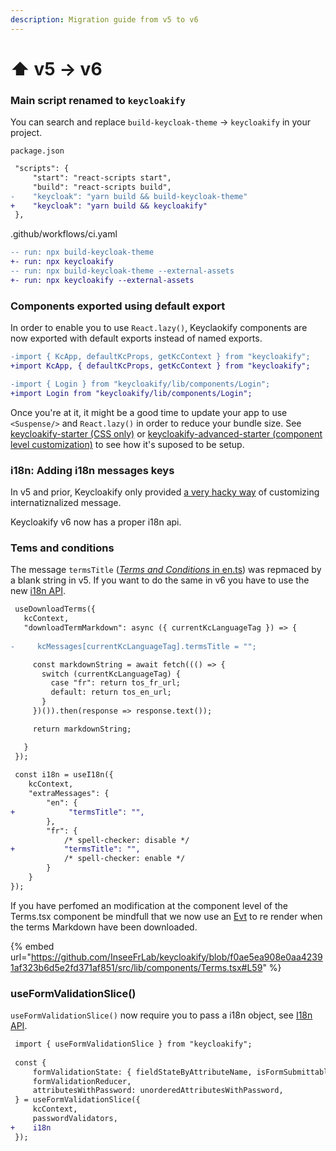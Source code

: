 ```yaml
---
description: Migration guide from v5 to v6
---
```


# ⬆ v5 -> v6

### Main script renamed to `keycloakify`

You can search and replace `build-keycloak-theme` -> `keycloakify` in your project.

`package.json`

```diff
 "scripts": {
     "start": "react-scripts start",
     "build": "react-scripts build",
-    "keycloak": "yarn build && build-keycloak-theme"
+    "keycloak": "yarn build && keycloakify"
 },
```

.github/workflows/ci.yaml

```diff
-- run: npx build-keycloak-theme
+- run: npx keycloakify
-- run: npx build-keycloak-theme --external-assets
+- run: npx keycloakify --external-assets
```

### Components exported using default export

In order to enable you to use `React.lazy()`, Keyclaokify components are now exported with default exports instead of named exports. &#x20;

```diff
-import { KcApp, defaultKcProps, getKcContext } from "keycloakify";
+import KcApp, { defaultKcProps, getKcContext } from "keycloakify";

-import { Login } from "keycloakify/lib/components/Login";
+import Login from "keycloakify/lib/components/Login";
```

Once you're at it, it might be a good time to update your app to use `<Suspense/>` and `React.lazy()` in order to reduce your bundle size.  See [keycloakify-starter (CSS only)](https://github.com/garronej/keycloakify-setup) or [keycloakify-advanced-starter (component level customization)](https://github.com/garronej/keycloakify-advanced-starter) to see how it's suposed to be setup.

### i18n: Adding i18n messages keys

In v5 and prior, Keycloakify only provided [a very hacky way](https://docs.keycloakify.dev/v/v5/adding-text-keys) of customizing internatiznalized message. &#x20;

Keycloakify v6 now has a proper i18n api.



### Tems and conditions

The message `termsTitle` ([_Terms and Conditions_ in en.ts](https://github.com/InseeFrLab/keycloakify/blob/f0ae5ea908e0aa42391af323b6d5e2fd371af851/src/lib/i18n/generated\_messages/18.0.1/login/en.ts#L66)) was repmaced by a blank string in v5. If you want to do the same in v6 you have to use the new [i18n API](adding-text-keys.md).

```diff
 useDownloadTerms({
   kcContext,
   "downloadTermMarkdown": async ({ currentKcLanguageTag }) => {
   
-     kcMessages[currentKcLanguageTag].termsTitle = "";

     const markdownString = await fetch((() => {
       switch (currentKcLanguageTag) {
         case "fr": return tos_fr_url;
         default: return tos_en_url;
       }
     })()).then(response => response.text());

     return markdownString;

   }
 });
 
 const i18n = useI18n({
    kcContext,
    "extraMessages": {
        "en": {
+            "termsTitle": "",
        },
        "fr": {
            /* spell-checker: disable */
+           "termsTitle": "",
            /* spell-checker: enable */
        }
    }
});
```

If you have perfomed an modification at the component level of the Terms.tsx component be mindfull that we now use an [Evt](https://www.evt.land/) to re render when the terms Markdown have been downloaded.

{% embed url="https://github.com/InseeFrLab/keycloakify/blob/f0ae5ea908e0aa42391af323b6d5e2fd371af851/src/lib/components/Terms.tsx#L59" %}

### useFormValidationSlice()

`useFormValidationSlice()` now require you to pass a i18n object, see [I18n API](adding-text-keys.md).

```diff
 import { useFormValidationSlice } from "keycloakify";
 
 const {
     formValidationState: { fieldStateByAttributeName, isFormSubmittable },
     formValidationReducer,
     attributesWithPassword: unorderedAttributesWithPassword,
 } = useFormValidationSlice({
     kcContext,
     passwordValidators,
+    i18n
 });
```
